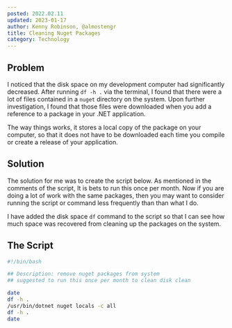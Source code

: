 ```yaml
---
posted: 2022.02.11
updated: 2023-01-17
author: Kenny Robinson, @almostengr
title: Cleaning Nuget Packages
category: Technology
---
```


## Problem

I noticed that the disk space on my development computer had significantly decreased. After running 
```df -h .``` via the terminal, I found that there were a lot of files contained in a ```nuget``` directory
on the system. Upon further investigation, I found that those files were downloaded when you 
add a reference to a package in your .NET application. 

The way things works, it stores a local copy of the package on your computer, so that it does not have to be 
downloaded each time you compile or create a release of your application.

## Solution

The solution for me was to create the script below. As mentioned in the comments of the script, It is bets 
to run this once per month. Now if you are doing a lot of work with the same packages, then you may want 
to consider running the script or command less frequently than than what I do.

I have added the disk space ```df``` command to the script so that I can see how much space was recovered
from cleaning up the packages on the system.

## The Script

```bash
#!/bin/bash

## Description: remove nuget packages from system 
## suggested to run this once per month to clean disk clean

date
df -h . 
/usr/bin/dotnet nuget locals -c all
df -h . 
date
```
